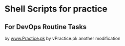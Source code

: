 # Shell Scripts for practice
## For DevOps Routine Tasks

by www.Practice.pk
by vPractice.pk
another modification


